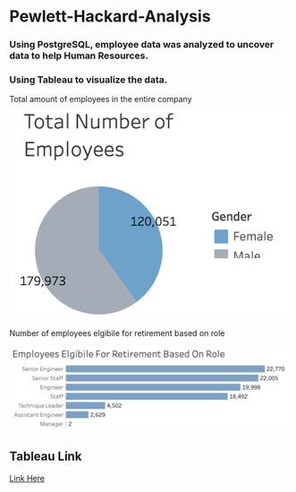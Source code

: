 # Pewlett-Hackard-Analysis
### Using PostgreSQL, employee data was analyzed to uncover data to help Human Resources. 
### Using Tableau to visualize the data.

Total amount of employees in the entire company

<img width="500" alt="Screen Shot 2021-03-16 at 11 10 57 PM" src="https://github.com/nigelrowser/Pewlett-Hackard-Analysis/blob/main/Total%20Amount%20of%20Emp.png">

Number of employees elgibile for retirement based on role

<img width="500" alt="Screen Shot 2021-03-16 at 11 10 57 PM" src="https://github.com/nigelrowser/Pewlett-Hackard-Analysis/blob/main/Elgibile%20Employees.png">

## Tableau Link
[Link Here](https://public.tableau.com/profile/nigel.rowser#!/vizhome/PewlettHackardEmplpoyeeRetirementAnalysis/HPDash2)
